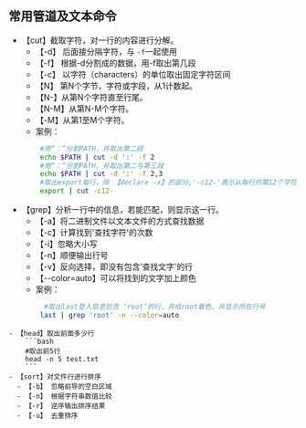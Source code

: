  ## 常用管道及文本命令
   - 【cut】截取字符，对一行的内容进行分解。
     - 【-d】 后面接分隔字符，与 `-f`一起使用
     - 【-f】 根据-d分割成的数据，用-f取出第几段
     - 【-c】 以字符（characters）的单位取出固定字符区间
     - 【N】 第N个字节，字符或字段，从1计数起。
     - 【N-】从第N个字符直至行尾。
     - 【N-M】从第N-M个字符。
     - 【-M】从第1至M个字符。
     - 案例：
       ```bash
        #用“：”分割PATH，并取出第二段
        echo $PATH | cut -d ':' -f 2
        #用“：”分割PATH，并取出第二与第三段
        echo $PATH | cut -d ':' -f 2,3
        #取出export每行，除 【declare -x】的部分,'-c12-'表示从每行的第12个字符开始至行尾
        export | cut -c12-
       ```
   - 【grep】分析一行中的信息，若能匹配，则显示这一行。
      - 【-a】将二进制文件以文本文件的方式查找数据
      - 【-c】计算找到'查找字符'的次数
      - 【-i】忽略大小写
      - 【-n】顺便输出行号
      - 【-v】反向选择，即没有包含'查找文字'的行
      - 【--color=auto】可以将找到的文字加上颜色
      - 案例：
        ```bash
          #取出last登入信息包含 ‘root’的行，并给root着色，并显示所在行号
         last | grep 'root' -n --color=auto 
        ```
    - 【head】取出前面多少行
        ```bash
        #取出前5行
        head -n 5 test.txt 
        ```
    - 【sort】对文件行进行排序 
      - 【-b】 忽略前导的空白区域
      - 【-n】 根据字符串数值比较
      - 【-r】 逆序输出排序结果
      - 【-u】 去重排序




